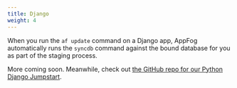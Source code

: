 ```yaml
---
title: Django
weight: 4
---
```


When you run the `af update` command on a Django app, AppFog automatically runs the `syncdb` command against the bound database for you as part of the staging process.

More coming soon. Meanwhile, check out [the GitHub repo for our Python Django Jumpstart](https://github.com/appfog/af-python-django).
